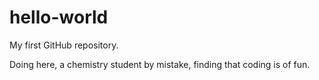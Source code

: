 # hello-world

My first GitHub repository.

Doing here, a chemistry student by mistake, finding that coding is of fun.
